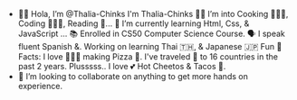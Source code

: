 - 👋🏼 Hola, I’m @Thalia-Chinks
 I'm Thalia-Chinks 🙌🏼 I’m into Cooking 👩🏻‍🍳, Coding 👩🏻‍💻, Reading 📖... 
 🧐 I’m currently learning Html, Css, & JavaScript ...
 📚 Enrolled in CS50 Computer Science Course. 
 🗣 I speak fluent Spanish &. Working on learning Thai 🇹🇭, & Japanese 🇯🇵
 Fun 🤩 Facts: I love 👩🏻‍🍳 making Pizza 🍕. I've traveled 🧳 to 16 countries in the past 2 years. 
 Plusssss.. I love 💕 Hot Cheetos & Tacos 🌮.
- 💞️ I’m looking to collaborate on anything to get more hands on experience. 



